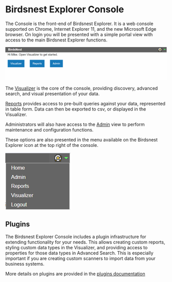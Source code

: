 # Birdsnest Explorer Console

The Console is the front-end of Birdsnest Explorer. It is a web console supported on Chrome, Internet Explorer 11, and the new Microsoft Edge browser. On login you will be presented with a simple portal view  with access to the main Birdsnest Explorer functions. 

![Portal](/documentation/image/console/portal.png)

The [Visualizer](/documentation/console/visualizer/README.md) is the core of the console, providing discovery, advanced search, and visual presentation of your data. 

[Reports](/documentation/console/reports/README.md) provides access to pre-built queries against your data, represented in table form. Data can then be exported to csv, or displayed in the Visualizer. 

Administrators will also have access to the [Admin](/documentation/console/admin/README.md) view to perform maintenance and configuration functions. 

These options are also presented in the menu available on the Birdsnest Explorer icon at the top right of the console. 

![Menu](/documentation/image/console/menu.png)

## Plugins
The Birdsnest Explorer Console includes a plugin infrastructure for extending functionality for your needs. This allows creating custom reports, styling custom data types in the Visualizer, and providing access to properties for those data types in Advanced Search. This is especially important if you are creating custom scanners to import data from your business systems. 

More details on plugins are provided in the [plugins documentation](/documentation/console/plugins/README.md)